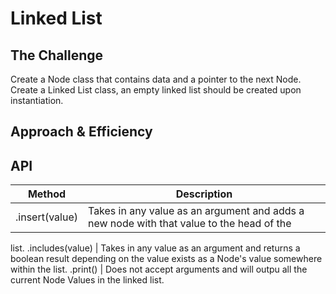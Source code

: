 # Linked List
## The Challenge
Create a Node class that contains data and a pointer to the next Node. Create a Linked List class, an empty linked list
should be created upon instantiation.

## Approach & Efficiency

## API
Method | Description
------ | -----
.insert(value) | Takes in any value as an argument and adds a new node with that value to the head of the
list.
.includes(value) | Takes in any value as an argument and returns a boolean result depending on the value exists as a
Node's value somewhere within the list.
.print() | Does not accept arguments and will outpu all the current Node Values in the linked list.
